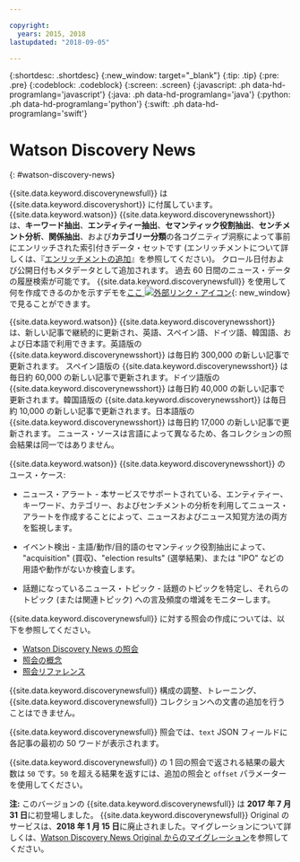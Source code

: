 ```yaml
---

copyright:
  years: 2015, 2018
lastupdated: "2018-09-05"

---
```


{:shortdesc: .shortdesc}
{:new_window: target="_blank"}
{:tip: .tip}
{:pre: .pre}
{:codeblock: .codeblock}
{:screen: .screen}
{:javascript: .ph data-hd-programlang='javascript'}
{:java: .ph data-hd-programlang='java'}
{:python: .ph data-hd-programlang='python'}
{:swift: .ph data-hd-programlang='swift'}

# Watson Discovery News
{: #watson-discovery-news}

{{site.data.keyword.discoverynewsfull}} は {{site.data.keyword.discoveryshort}} に付属しています。 {{site.data.keyword.watson}} {{site.data.keyword.discoverynewsshort}} は、**キーワード抽出**、**エンティティー抽出**、**セマンティック役割抽出**、**センチメント分析**、**関係抽出**、および**カテゴリー分類**の各コグニティブ洞察によって事前にエンリッチされた索引付きデータ・セットです (エンリッチメントについて詳しくは、『[エンリッチメントの追加](building.html#adding-enrichments)』を参照してください)。 クロール日付および公開日付もメタデータとして追加されます。 過去 60 日間のニュース・データの履歴検索が可能です。 {{site.data.keyword.discoverynewsfull}} を使用して何を作成できるのかを示すデモを[ここ ![外部リンク・アイコン](../../icons/launch-glyph.svg "外部リンク・アイコン")](https://discovery-news-demo.ng.bluemix.net/){: new_window} で見ることができます。

{{site.data.keyword.watson}} {{site.data.keyword.discoverynewsshort}} は、新しい記事で継続的に更新され、英語、スペイン語、ドイツ語、韓国語、および日本語で利用できます。英語版の {{site.data.keyword.discoverynewsshort}} は毎日約 300,000 の新しい記事で更新されます。 スペイン語版の {{site.data.keyword.discoverynewsshort}} は毎日約 60,000 の新しい記事で更新されます。ドイツ語版の {{site.data.keyword.discoverynewsshort}} は毎日約 40,000 の新しい記事で更新されます。韓国語版の {{site.data.keyword.discoverynewsshort}} は毎日約 10,000 の新しい記事で更新されます。日本語版の {{site.data.keyword.discoverynewsshort}} は毎日約 17,000 の新しい記事で更新されます。 ニュース・ソースは言語によって異なるため、各コレクションの照会結果は同一ではありません。

{{site.data.keyword.watson}} {{site.data.keyword.discoverynewsshort}} のユース・ケース:

- ニュース・アラート - 本サービスでサポートされている、エンティティー、キーワード、カテゴリー、およびセンチメントの分析を利用してニュース・アラートを作成することによって、ニュースおよびニュース知覚方法の両方を監視します。

- イベント検出 - 主語/動作/目的語のセマンティック役割抽出によって、 "acquisition" (買収)、"election results"  (選挙結果)、または "IPO" などの用語や動作がないか検査します。

- 話題になっているニュース・トピック -  話題のトピックを特定し、それらのトピック (または関連トピック) への言及頻度の増減をモニターします。

{{site.data.keyword.discoverynewsfull}} に対する照会の作成については、以下を参照してください。
- [Watson Discovery News の照会](/docs/services/discovery/using.html#querying-news)
- [照会の概念](/docs/services/discovery/using.html)
- [照会リファレンス](/docs/services/discovery/query-reference.html)

{{site.data.keyword.discoverynewsfull}} 構成の調整、トレーニング、{{site.data.keyword.discoverynewsfull}} コレクションへの文書の追加を行うことはできません。

{{site.data.keyword.discoverynewsfull}} 照会では、`text` JSON フィールドに各記事の最初の 50 ワードが表示されます。

{{site.data.keyword.discoverynewsfull}} の 1 回の照会で返される結果の最大数は `50` です。`50` を超える結果を返すには、追加の照会と `offset` パラメーターを使用してください。

**注:** このバージョンの {{site.data.keyword.discoverynewsfull}} は **2017 年 7 月 31 日**に初登場しました。 {{site.data.keyword.discoverynewsfull}} Original のサービスは、**2018 年 1 月 15 日**に廃止されました。マイグレーションについて詳しくは、[Watson Discovery News Original からのマイグレーション](/docs/services/discovery/migrate-bwdn.html)を参照してください。
